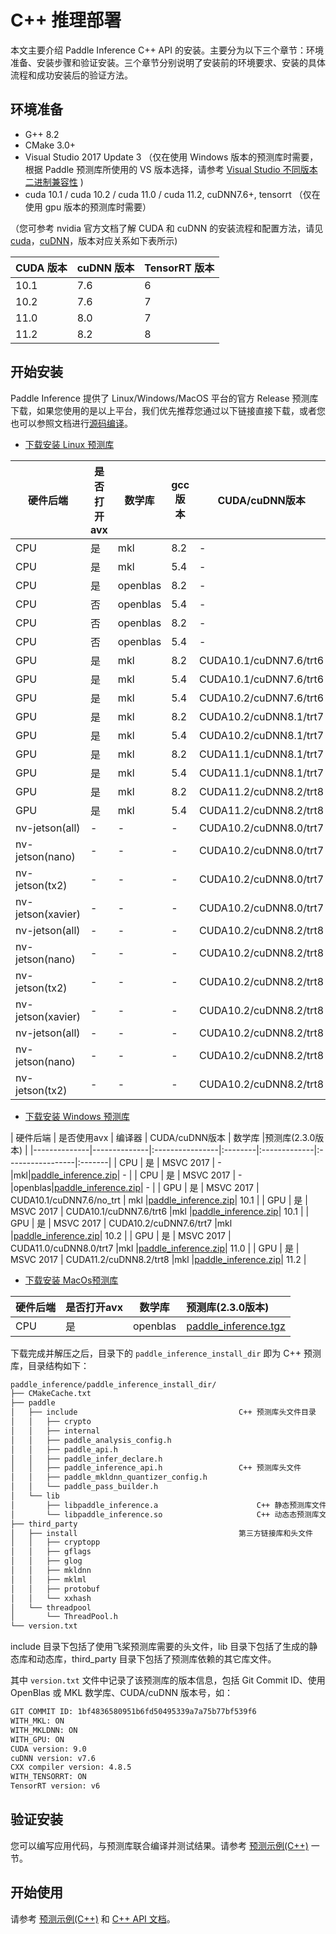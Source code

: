 # C++ 推理部署

本文主要介绍 Paddle Inference C++ API 的安装。主要分为以下三个章节：环境准备、安装步骤和验证安装。三个章节分别说明了安装前的环境要求、安装的具体流程和成功安装后的验证方法。

## 环境准备

- G++ 8.2
- CMake 3.0+
- Visual Studio 2017 Update 3 （仅在使用 Windows 版本的预测库时需要，根据 Paddle 预测库所使用的 VS 版本选择，请参考 [Visual Studio 不同版本二进制兼容性](https://docs.microsoft.com/zh-cn/cpp/porting/binary-compat-2015-2017?view=msvc-170&viewFallbackFrom=vs-2019) )
- cuda 10.1 / cuda 10.2 / cuda 11.0 / cuda 11.2, cuDNN7.6+, tensorrt （仅在使用 gpu 版本的预测库时需要）

（您可参考 nvidia 官方文档了解 CUDA 和 cuDNN 的安装流程和配置方法，请见 [cuda](https://docs.nvidia.com/cuda/cuda-installation-guide-linux/)，[cuDNN](https://docs.nvidia.com/deeplearning/sdk/cudnn-install/)，版本对应关系如下表所示)

|CUDA 版本|cuDNN 版本| TensorRT 版本|
|---|---|---|
|10.1|7.6|6|
|10.2|7.6|7|
|11.0|8.0|7|
|11.2|8.2|8|

## 开始安装

Paddle Inference 提供了 Linux/Windows/MacOS 平台的官方 Release 预测库下载，如果您使用的是以上平台，我们优先推荐您通过以下链接直接下载，或者您也可以参照文档进行[源码编译](../user_guides/source_compile.html)。

- [下载安装 Linux 预测库](../user_guides/download_lib.html#linux)

|硬件后端|是否打开avx|数学库|gcc版本|CUDA/cuDNN版本|预测库(2.3.0版本)|
|--------------|--------------|--------------|--------------|--------------|:-----------------|
|CPU|是|mkl|8.2|-|[paddle_inference.tgz](https://paddle-inference-lib.bj.bcebos.com/2.3.0/cxx_c/Linux/CPU/gcc8.2_avx_mkl/paddle_inference.tgz)|
|CPU|是|mkl|5.4|-|[paddle_inference.tgz](https://paddle-inference-lib.bj.bcebos.com/2.3.0/cxx_c/Linux/CPU/gcc5.4_avx_mkl/paddle_inference.tgz)|
|CPU|是|openblas|8.2|-|[paddle_inference.tgz](https://paddle-inference-lib.bj.bcebos.com/2.3.0/cxx_c/Linux/CPU/gcc8.2_avx_openblas/paddle_inference.tgz)|
|CPU|否|openblas|5.4|-|[paddle_inference.tgz](https://paddle-inference-lib.bj.bcebos.com/2.3.0/cxx_c/Linux/CPU/gcc5.4_avx_openblas/paddle_inference.tgz)|
|CPU|否|openblas|8.2|-|[paddle_inference.tgz](https://paddle-inference-lib.bj.bcebos.com/2.3.0/cxx_c/Linux/CPU/gcc8.2_openblas/paddle_inference.tgz)|
|CPU|否|openblas|5.4|-|[paddle_inference.tgz](https://paddle-inference-lib.bj.bcebos.com/2.3.0/cxx_c/Linux/CPU/gcc5.4_openblas/paddle_inference.tgz)|
|GPU|是|mkl|8.2|CUDA10.1/cuDNN7.6/trt6|[paddle_inference.tgz](https://paddle-inference-lib.bj.bcebos.com/2.3.0/cxx_c/Linux/GPU/x86-64_gcc8.2_avx_mkl_cuda10.1_cudnn7.6.5_trt6.0.1.5/paddle_inference.tgz)|
|GPU|是|mkl|5.4|CUDA10.1/cuDNN7.6/trt6|[paddle_inference.tgz](https://paddle-inference-lib.bj.bcebos.com/2.3.0/cxx_c/Linux/GPU/x86-64_gcc5.4_avx_mkl_cuda10.1_cudnn7.6.5_trt6.0.1.5/paddle_inference.tgz)|
|GPU|是|mkl|5.4|CUDA10.2/cuDNN7.6/trt6|[paddle_inference.tgz](https://paddle-inference-lib.bj.bcebos.com/2.3.0/cxx_c/Linux/GPU/x86-64_gcc5.4_avx_mkl_cuda10.2_cudnn7.6.5_trt6.0.1.5/paddle_inference.tgz)|
|GPU|是|mkl|8.2|CUDA10.2/cuDNN8.1/trt7|[paddle_inference.tgz](https://paddle-inference-lib.bj.bcebos.com/2.3.0/cxx_c/Linux/GPU/x86-64_gcc8.2_avx_mkl_cuda10.2_cudnn8.1.1_trt7.2.3.4/paddle_inference.tgz)|
|GPU|是|mkl|5.4|CUDA10.2/cuDNN8.1/trt7|[paddle_inference.tgz](https://paddle-inference-lib.bj.bcebos.com/2.3.0/cxx_c/Linux/GPU/x86-64_gcc5.4_avx_mkl_cuda10.2_cudnn8.1.1_trt7.2.3.4/paddle_inference.tgz)|
|GPU|是|mkl|8.2|CUDA11.1/cuDNN8.1/trt7|[paddle_inference.tgz](https://paddle-inference-lib.bj.bcebos.com/2.3.0/cxx_c/Linux/GPU/x86-64_gcc8.2_avx_mkl_cuda11.1_cudnn8.1.1_trt7.2.3.4/paddle_inference.tgz)|
|GPU|是|mkl|5.4|CUDA11.1/cuDNN8.1/trt7|[paddle_inference.tgz](https://paddle-inference-lib.bj.bcebos.com/2.3.0/cxx_c/Linux/GPU/x86-64_gcc5.4_avx_mkl_cuda11.1_cudnn8.1.1_trt7.2.3.4/paddle_inference.tgz)|
|GPU|是|mkl|8.2|CUDA11.2/cuDNN8.2/trt8|[paddle_inference.tgz](https://paddle-inference-lib.bj.bcebos.com/2.3.0/cxx_c/Linux/GPU/x86-64_gcc8.2_avx_mkl_cuda11.2_cudnn8.2.1_trt8.0.3.4/paddle_inference.tgz)|
|GPU|是|mkl|5.4|CUDA11.2/cuDNN8.2/trt8|[paddle_inference.tgz](https://paddle-inference-lib.bj.bcebos.com/2.3.0/cxx_c/Linux/GPU/x86-64_gcc5.4_avx_mkl_cuda11.2_cudnn8.2.1_trt8.0.3.4/paddle_inference.tgz)|
|nv-jetson(all)|-|-|-|CUDA10.2/cuDNN8.0/trt7|[paddle_inference.tgz](https://paddle-inference-lib.bj.bcebos.com/2.3.0/cxx_c/Jetson/jetpack4.5_gcc7.5/all/paddle_inference_install_dir.tgz)|
|nv-jetson(nano)|-|-|-|CUDA10.2/cuDNN8.0/trt7|[paddle_inference.tgz](https://paddle-inference-lib.bj.bcebos.com/2.3.0/cxx_c/Jetson/jetpack4.5_gcc7.5/nano/paddle_inference_install_dir.tgz)|
|nv-jetson(tx2)|-|-|-|CUDA10.2/cuDNN8.0/trt7|[paddle_inference.tgz](https://paddle-inference-lib.bj.bcebos.com/2.3.0/cxx_c/Jetson/jetpack4.5_gcc7.5/tx2/paddle_inference_install_dir.tgz)|
|nv-jetson(xavier)|-|-|-|CUDA10.2/cuDNN8.0/trt7|[paddle_inference.tgz](https://paddle-inference-lib.bj.bcebos.com/2.3.0/cxx_c/Jetson/jetpack4.5_gcc7.5/xavier/paddle_inference_install_dir.tgz)|
|nv-jetson(all)|-|-|-|CUDA10.2/cuDNN8.2/trt8|[paddle_inference.tgz](https://paddle-inference-lib.bj.bcebos.com/2.3.0/cxx_c/Jetson/jetpack4.6_gcc7.5/all/paddle_inference_install_dir.tgz)|
|nv-jetson(nano)|-|-|-|CUDA10.2/cuDNN8.2/trt8|[paddle_inference.tgz](https://paddle-inference-lib.bj.bcebos.com/2.3.0/cxx_c/Jetson/jetpack4.6_gcc7.5/nano/paddle_inference_install_dir.tgz)|
|nv-jetson(tx2)|-|-|-|CUDA10.2/cuDNN8.2/trt8|[paddle_inference.tgz](https://paddle-inference-lib.bj.bcebos.com/2.3.0/cxx_c/Jetson/jetpack4.6_gcc7.5/tx2/paddle_inference_install_dir.tgz)|
|nv-jetson(xavier)|-|-|-|CUDA10.2/cuDNN8.2/trt8|[paddle_inference.tgz](https://paddle-inference-lib.bj.bcebos.com/2.3.0/cxx_c/Jetson/jetpack4.6_gcc7.5/xavier/paddle_inference_install_dir.tgz)|
|nv-jetson(all)|-|-|-|CUDA10.2/cuDNN8.2/trt8|[paddle_inference.tgz](https://paddle-inference-lib.bj.bcebos.com/2.3.0/cxx_c/Jetson/jetpack4.6.1_gcc7.5/all/paddle_inference_install_dir.tgz)|
|nv-jetson(nano)|-|-|-|CUDA10.2/cuDNN8.2/trt8|[paddle_inference.tgz](https://paddle-inference-lib.bj.bcebos.com/2.3.0/cxx_c/Jetson/jetpack4.6.1_gcc7.5/nano/paddle_inference_install_dir.tgz)|
|nv-jetson(tx2)|-|-|-|CUDA10.2/cuDNN8.2/trt8|[paddle_inference.tgz](https://paddle-inference-lib.bj.bcebos.com/2.3.0/cxx_c/Jetson/jetpack4.6.1_gcc7.5/tx2/paddle_inference_install_dir.tgz)|

- [下载安装 Windows 预测库](../user_guides/download_lib.html#windows)

| 硬件后端 | 是否使用avx |     编译器     |  CUDA/cuDNN版本  | 数学库  |预测库(2.3.0版本)   |
|--------------|--------------|:----------------|:--------|:-------------|:-----------------|:-------|
| CPU | 是 |  MSVC 2017 | - |mkl|[paddle_inference.zip](https://paddle-inference-lib.bj.bcebos.com/2.3.0/cxx_c/Windows/CPU/x86-64_vs2017_avx_mkl/paddle_inference.zip)| - |
| CPU | 是 | MSVC 2017 | - |openblas|[paddle_inference.zip](https://paddle-inference-lib.bj.bcebos.com/2.3.0/cxx_c/Windows/CPU/x86-64_vs2017_avx_openblas/paddle_inference.zip)| - |
| GPU | 是 | MSVC 2017  | CUDA10.1/cuDNN7.6/no_trt | mkl                                          |[paddle_inference.zip](https://paddle-inference-lib.bj.bcebos.com/2.3.0/cxx_c/Windows/GPU/x86-64_vs2017_avx_mkl_cuda10.1_cudnn7/paddle_inference_notrt.zip)|  10.1 |
| GPU | 是 | MSVC 2017  | CUDA10.1/cuDNN7.6/trt6 |mkl |[paddle_inference.zip](https://paddle-inference-lib.bj.bcebos.com/2.3.0/cxx_c/Windows/GPU/x86-64_vs2017_avx_mkl_cuda10.1_cudnn7/paddle_inference.zip)|  10.1 |
| GPU | 是 | MSVC 2017  | CUDA10.2/cuDNN7.6/trt7 |mkl |[paddle_inference.zip](https://paddle-inference-lib.bj.bcebos.com/2.3.0/cxx_c/Windows/GPU/x86-64_vs2017_avx_mkl_cuda10.2_cudnn7/paddle_inference.zip)|  10.2 |
| GPU | 是 | MSVC 2017  | CUDA11.0/cuDNN8.0/trt7 |mkl |[paddle_inference.zip](https://paddle-inference-lib.bj.bcebos.com/2.3.0/cxx_c/Windows/GPU/x86-64_vs2017_avx_mkl_cuda11.0_cudnn8/paddle_inference.zip)| 11.0 |
| GPU | 是 | MSVC 2017  | CUDA11.2/cuDNN8.2/trt8 |mkl |[paddle_inference.zip](https://paddle-inference-lib.bj.bcebos.com/2.3.0/cxx_c/Windows/GPU/x86-64_vs2017_avx_mkl_cuda11.2_cudnn8/paddle_inference.zip)| 11.2 |

- [下载安装 MacOs预测库](../user_guides/download_lib.html#mac)

|硬件后端 |是否打开avx |数学库 |预测库(2.3.0版本)   |
|----------|----------|----------|:----------------|
|CPU |是 |openblas |[paddle_inference.tgz](https://paddle-inference-lib.bj.bcebos.com/2.3.0/cxx_c/MacOS/CPU/x86-64_clang_avx_openblas/paddle_inference_install_dir.tgz)|

下载完成并解压之后，目录下的 `paddle_inference_install_dir` 即为 C++ 预测库，目录结构如下：

```bash
paddle_inference/paddle_inference_install_dir/
├── CMakeCache.txt
├── paddle
│   ├── include                                    C++ 预测库头文件目录
│   │   ├── crypto
│   │   ├── internal
│   │   ├── paddle_analysis_config.h
│   │   ├── paddle_api.h
│   │   ├── paddle_infer_declare.h
│   │   ├── paddle_inference_api.h                 C++ 预测库头文件
│   │   ├── paddle_mkldnn_quantizer_config.h
│   │   └── paddle_pass_builder.h
│   └── lib
│       ├── libpaddle_inference.a                      C++ 静态预测库文件
│       └── libpaddle_inference.so                     C++ 动态态预测库文件
├── third_party
│   ├── install                                    第三方链接库和头文件
│   │   ├── cryptopp
│   │   ├── gflags
│   │   ├── glog
│   │   ├── mkldnn
│   │   ├── mklml
│   │   ├── protobuf
│   │   └── xxhash
│   └── threadpool
│       └── ThreadPool.h
└── version.txt
```

include 目录下包括了使用飞桨预测库需要的头文件，lib 目录下包括了生成的静态库和动态库，third_party 目录下包括了预测库依赖的其它库文件。

其中 `version.txt` 文件中记录了该预测库的版本信息，包括 Git Commit ID、使用 OpenBlas 或 MKL 数学库、CUDA/cuDNN 版本号，如：

```bash
GIT COMMIT ID: 1bf4836580951b6fd50495339a7a75b77bf539f6
WITH_MKL: ON
WITH_MKLDNN: ON
WITH_GPU: ON
CUDA version: 9.0
cuDNN version: v7.6
CXX compiler version: 4.8.5
WITH_TENSORRT: ON
TensorRT version: v6
```

## 验证安装

您可以编写应用代码，与预测库联合编译并测试结果。请参考 [预测示例(C++)](../quick_start/cpp_demo) 一节。

## 开始使用

请参考 [预测示例(C++)](../quick_start/cpp_demo) 和 [C++ API 文档](../api_reference/cpp_api_index)。
